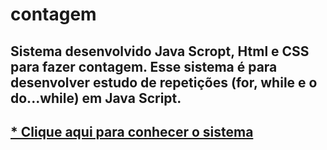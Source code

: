 # contagem
## Sistema desenvolvido Java Scropt, Html e CSS para fazer contagem. Esse sistema é para desenvolver estudo de repetições (for, while e o do...while) em Java Script. 
## <p><a href = "https://rodrigopca42.github.io/contagem/">* Clique aqui para conhecer o sistema  </a></p>

